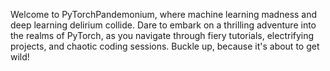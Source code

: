 Welcome to PyTorchPandemonium, where machine learning madness and deep learning delirium collide. Dare to embark on a thrilling adventure into the realms of PyTorch, as you navigate through fiery tutorials, electrifying projects, and chaotic coding sessions. Buckle up, because it's about to get wild!
